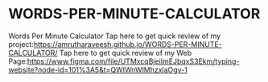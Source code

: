 # WORDS-PER-MINUTE-CALCULATOR
Words Per Minute Calculator
Tap here to get quick review of my project:https://amrutharaveesh.github.io/WORDS-PER-MINUTE-CALCULATOR/
Tap here to get quick review of my Web Page:https://www.figma.com/file/UTMxcqBjeiImEJbqxS3Ekm/typing-website?node-id=101%3A5&t=QWIWnWlMhzxlaOgv-1
